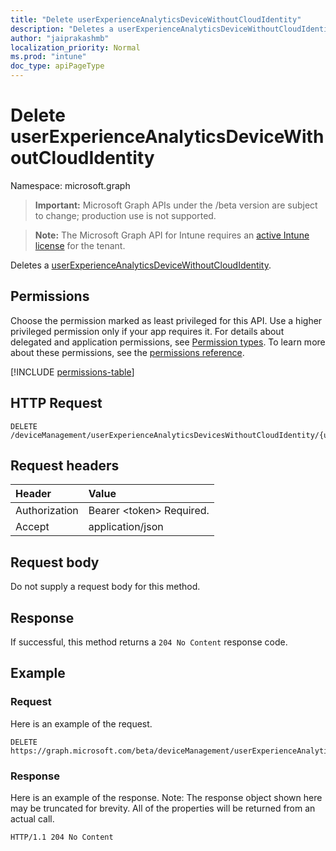 ```yaml
---
title: "Delete userExperienceAnalyticsDeviceWithoutCloudIdentity"
description: "Deletes a userExperienceAnalyticsDeviceWithoutCloudIdentity."
author: "jaiprakashmb"
localization_priority: Normal
ms.prod: "intune"
doc_type: apiPageType
---
```


# Delete userExperienceAnalyticsDeviceWithoutCloudIdentity

Namespace: microsoft.graph

> **Important:** Microsoft Graph APIs under the /beta version are subject to change; production use is not supported.

> **Note:** The Microsoft Graph API for Intune requires an [active Intune license](https://go.microsoft.com/fwlink/?linkid=839381) for the tenant.

Deletes a [userExperienceAnalyticsDeviceWithoutCloudIdentity](../resources/intune-devices-userexperienceanalyticsdevicewithoutcloudidentity.md).

## Permissions
Choose the permission marked as least privileged for this API. Use a higher privileged permission only if your app requires it. For details about delegated and application permissions, see [Permission types](/graph/permissions-overview#permission-types). To learn more about these permissions, see the [permissions reference](/graph/permissions-reference).

<!-- { "blockType": "permissions", "name": "intune_devices_userexperienceanalyticsdevicewithoutcloudidentity_delete" } -->
[!INCLUDE [permissions-table](../includes/permissions/intune-devices-userexperienceanalyticsdevicewithoutcloudidentity-delete-permissions.md)]

## HTTP Request
<!-- {
  "blockType": "ignored"
}
-->
``` http
DELETE /deviceManagement/userExperienceAnalyticsDevicesWithoutCloudIdentity/{userExperienceAnalyticsDeviceWithoutCloudIdentityId}
```

## Request headers
|Header|Value|
|:---|:---|
|Authorization|Bearer &lt;token&gt; Required.|
|Accept|application/json|

## Request body
Do not supply a request body for this method.

## Response
If successful, this method returns a `204 No Content` response code.

## Example

### Request
Here is an example of the request.
``` http
DELETE https://graph.microsoft.com/beta/deviceManagement/userExperienceAnalyticsDevicesWithoutCloudIdentity/{userExperienceAnalyticsDeviceWithoutCloudIdentityId}
```

### Response
Here is an example of the response. Note: The response object shown here may be truncated for brevity. All of the properties will be returned from an actual call.
``` http
HTTP/1.1 204 No Content
```
